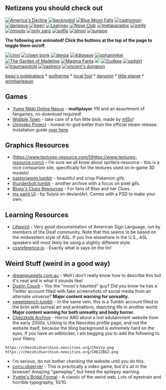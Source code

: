## Netizens you should check out

<div class="cont">
    
[![America's Decline](americasdecline.png)](https://americasdecline.neocities.org/) [![becknokid](bechnokid.jpg)](https://bechnokid.neocities.org/) [![Blue Moon Falls](bluemoonfalls.png)](https://bluemoonfalls.com/) [![cadnomori](cadnomori.png)](https://cadnomori.neocities.org/) [![danppun](danppun.png)](https://danppun.neocities.org/) [![keeri](keeri.png)](https://keeri.place/) [![Leanneu](leanneu.png)](https://leanneu.neocities.org/) [![Nose Club](noseclub.png)](https://noseclub.neocities.org/) [![metaparadox](metaparadox.gif)](https://metaparadox.neocities.org/) [![omfg](omfg.gif)](https://omfg.neocities.org/) [![omoulo](omoulo.png)](https://omoulo.com/) [![only sans](onlysans.png)](https://onlysans.neocities.org/) [![solflo](solflo.png)](https://solflo.neocities.org/) [![strovi](strovi.png)](https://strovi.neocities.org/) [![sunpop](sunpop.png)](https://sunpop.neocities.org/)
</div>

**The following are animated! Click the buttons at the top of the page to toggle them on/off.**

<div class="freezeframe">
<a href="https://cinni.net/"><img style="vertical-align: initial;" src="cinni.gif" alt="cinni"></a> <a href="https://clownbonk.neocities.org/"><img style="vertical-align: initial;" src="clownbonk.gif" alt="clown bonk"></a>  <a href="https://denpa.neocities.org/"><img style="vertical-align: initial;" src="denpa.gif" alt="denpa"></a> <a href="https://4disease.neocities.org/"><img style="vertical-align: initial;" src="dizzy.gif" alt="4disease"></a> <a href="https://ophanimkei.com/"><img style="vertical-align: initial;" src="kei.gif" alt="ophanimkei"></a> <a href="https://thegardenofmadeline.neocities.org/"><img style="vertical-align: initial;" src="madeline.gif" alt="The Garden of Madeline"></a> <a href="https://magmafanta.neocities.org/"><img style="vertical-align: initial;" src="magmafanta.gif" alt="Magma Fanta"></a> <a href="https://mani.neocities.org/"><img style="vertical-align: initial;" src="https://64.media.tumblr.com/ac233a7e884a58ee0e366806211e4f58/811258807196bc86-b6/s100x200/fc24babc39b4b695afd4d0dbe98401737695a5e1.gif"></a> <a href="https://oudkee.neocities.org/"><img style="vertical-align: initial;" src="oudkee.gif" alt="Oudkee"></a> <a href="https://sadgrl.online/"><img style="vertical-align: initial;" src="sadgirl.gif" alt="sadgirl"></a> <a href="https://traumagotchi.neocities.org/"><img style="vertical-align: initial;" src="traumagotchi.gif" alt="traumagotchi"></a> <a href="https://vastrecs.neocities.org"><img style="vertical-align: initial;"src="https://files.catbox.moe/ew6idv.gif" alt="vastrecs"></a> <a href="https://vincentsdungeon.com/"><img style="vertical-align: initial;" src="vinny.gif" alt="vincent's dungeon"></a>
</div>

[beau's pok&eacute;palace](https://pokepalace.neocities.org/) * [guilherme](https://guilhermebule.neocities.org/) * [local fool](https://localfool.neocities.org/) * [darumin](https://darumin.neocities.org) * [little planet](https://littleplanet.neocities.org) * [grimharlequin](https://grimharlequin.neocities.org)

## Games
* [Yume Nikki Online Nexus](https://ynoproject.net/) - **multiplayer** YN and an assortment of fangames, no download required!
* [Wobble Town](https://wobble.town/) - take care of a fun little blob, made by [m15o](https://m15o.ichi.city/)!
* [Umineko Project](https://umineko-project.org/en/) - honest-to-god better than the official steam release. Installation guide [over here](https://steamcommunity.com/sharedfiles/filedetails/?id=2739713498).
## Graphics Resources
* [https://www.textures-resource.com/](https://www.textures-resource.com/) - I’m sure we all know about spriters-resource - this is a nice companion site, specifically for the textures used on in-game 3D models!
* [pastoriagym.tumblr](https://pastoriagym.tumblr.com/) - beautiful and crisp Pokemon gifs.
* [thunderbolt.tumblr](https://thunderbolt.tumblr.com/) - another archive with a focus on pixel gifs.
* [Blues's Clues Resources](https://morvia.tripod.com/blueindex.html) - For fans of Blue and her Clues.
* [ms paint UI](https://sta.sh/2eyfdw3wwn9) - by Sulyia on deviantArt. Comes with a PSD to make your own.
## Learning Resources
* [Lifeprint](https://www.lifeprint.com/) - Very good documentation of American Sign Language, run by members of the Deaf community. Note that this seems to be based on the midwestern style of ASL. If you live elsewhere in the U.S., ASL speakers will most likely be using a slightly different style.
* [cssreference.io](https://cssreference.io/) - Exactly what is says on the tin!
## Weird Stuff (weird in a good way)
* [dreampuppets.com.au](http://www.dreampuppets.com.au/) - Well I don't really know how to describe this but it's neat and is what it sounds like!
* [Dustin Couch](https://twitter.com/Dustinkcouch) - You the "moon's haunted" guy? Did you know he has a Twitter account filled with fake screenshots of social media from an alternate universe? **Major content warning for unreality.**
* [sweetstench.tumblr](https://www.tumblr.com/sweetstench) - In the same vein, this is a Tumblr account filled to the brim with surreal art and animations, depicting life in another world. **Major content warning for both unreality and body horror.**
* [Chezzkids Archive](https://neocities.org/site/chezzkidsarchive) - Horror ARG about a lost edutainment website from the early 2000s. Linking to the Neocities profile page, and not the website itself, because the tiling background is extremely hard on the eyes. If you have an adblocker, I am begging you to add the following to your filters:
~~~
https://chezzkidsarchive.neocities.org/Chezzy.png
https://chezzkidsarchive.neocities.org/CHEZZBG2.png
~~~
* I'm serious, do not bother checking the website until you do this.
* [corru.observer](https://corru.observer/) - This is practically a video game, but it's all in the browser! Amazing "gameplay", but heed the epilepsy warning.
* [Yvette's Bridal Formal](https://yvettesbridalformal.p1r8.net/) - A classic of the weird web. Lots of eyestrain and horrible typography, 10/10.